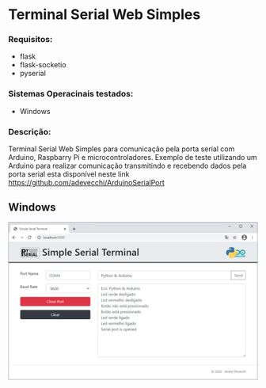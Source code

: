 Terminal Serial Web Simples
===========================

### Requisitos:
* flask
* flask-socketio
* pyserial

### Sistemas Operacinais testados:
* Windows

### Descrição:

Terminal Serial Web Simples para comunicação pela porta serial com Arduino, Raspbarry Pi e microcontroladores.
Exemplo de teste utilizando um Arduino para realizar comunicação transmitindo e recebendo dados pela porta serial esta disponível neste link https://github.com/adevecchi/ArduinoSerialPort

Windows
-------
![Tela Windows](https://github.com/adevecchi/SimpleSerialWebTerminalFlask/blob/main/static/images/screenshot/terminal-win.png)
